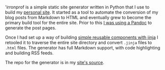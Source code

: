'irronprof is a simple static site generator written in Python that I use to build my [personal site](https://zachmanson.com).  It started as a tool to automate the conversion of my blog posts from Markdown to HTML and eventually grew to become the primary build tool for the entire site.  Prior to this [I was using a Pandoc](https://zachmanson.com/blog/poor-mans-site/) to generate the post pages.

Once I had set up a way of building [simple reusable components with jinja](https://zachmanson.com/blog/jinja-components/) I retooled it to traverse the entire site directory and convert `.jinja` files to `.html` files. The generator has full Markdown support, with code highlighting and building RSS feeds.

The repo for the generator is in my [site's source](https://github.com/pavo-etc/pavo-etc.github.io/).